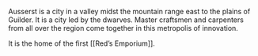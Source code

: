 Ausserst is a city in a valley midst the mountain range east to the plains of Guilder. It is a city led by the dwarves. Master craftsmen and carpenters from all over the region come together in this metropolis of innovation.

It is the home of the first [[Red’s Emporium]].